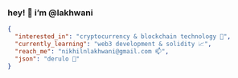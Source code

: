 <h3> hey! 👋 i’m @lakhwani  </h3>	

```json
{
  "interested_in": "cryptocurrency & blockchain technology 🤑",
  "currently_learning": "web3 development & solidity 📈",
  "reach_me": "nikhilnlakhwani@gmail.com 📫",
  "json": "derulo 🎹"
}
```
<!---
nikhilnlakhwani/nikhilnlakhwani is a ✨ special ✨ repository because its `README.md` (this file) appears on your GitHub profile.
You can click the Preview link to take a look at your changes.
- - 👋 hey! i’m @nikhilnlakhwani
- - 👀 i’m into cryptocurrency & blockchain technology! 
- - 🌱 i’m currently learning algorithmic trading
- - 💞️ i’m looking to collaborate on ML & AI projects
- - 📫 how to reach me: nikhilnlakhwani@gmail.com
--->
